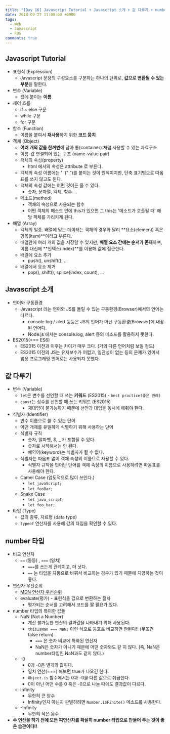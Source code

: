 ```yaml
---
title: "[Day 16] Javascript Tutorial + Javascript 소개 + 값 다루기 + number 타입"
date: 2018-09-27 11:00:00 +0900
tags:
  - Web
  - Javascript
  - FDS
comments: true
---
```


## Javascript Tutorial

- 표현식 (Expression)
  - Javascript 문장의 구성요소를 구분하는 하나의 단위로, **값으로 변환될 수 있는 부분**을 말한다.
- 변수 (Variable)
  - 값에 붙이는 **이름**
- 제어 흐름
  - if ~ else 구문
  - while 구문
  - for 구문
- 함수 (Function)
  - 이름을 붙여서 **재사용**하기 위한 **코드 뭉치**
- 객체 (Object)
  - **여러 개의 값을 한꺼번에** 담아 통(container) 처럼 사용할 수 있는 자료구조
  - 이름-값 연결되어 있는 구조 (name-value pair)
  - 객체의 속성(property)
    - html 에서의 속성은 attribute 로 부른다.
  - 객체의 속성 이름에는 ' '(" ")를 붙이는 것이 원칙이지만, 단축 표기법으로 따옴표를 쓰지 않고도 된다.
  - 객체의 속성 값에는 어떤 것이든 올 수 있다.
    - 숫자, 문자열, 객체, 함수 ...
  - 메소드(method)
    - 객체의 속성으로 사용되는 함수
    - 어떤 객체의 메소드 안에 this가 있으면 그 this는 '메소드가 호출될 때' 해당 객체를 가리키게 된다.
- 배열 (Array)
  - 객체의 일종. 배열에 담는 데이터는 객체의 경우와 달리 **요소(element) 혹은 항목(item)**이라고 부른다.
  - 배열안에 여러 개의 값을 저장할 수 있지만, **배열 요소 간에는 순서가 존재**하며, 이름 대신에 **인덱스(index)**를 이용해 값에 접근한다.
  - 배열에 요소 추가
    - push(), unshift(), ...
  - 배열에서 요소 제거
    - pop(), shift(), splice(index, count), ...

## Javascript 소개

- 언어와 구동환경
  - Javascript 라는 언어와 JS를 돌릴 수 있는 구동환경(Browser)에서의 언어는 다르다.
    - console.log / alert 등등은 JS의 언어가 아닌 구동환경(Browser)에 내장된 언어다.
    - Node.js 에서는 console.log, alert 등의 메소드를 활용하지 못한다.
- ES2015(=== ES6)
  - ES2015 이전과 이후는 차이가 매우 크다. (거의 다른 언어처럼 보일 정도)
  - ES2015 이전의 JS는 유지보수가 어렵고, 일관성이 없는 등의 문제가 있어서 범용 프로그래밍 언어로는 사용되지 못했다.

## 값 다루기

- 변수 (Variable)
  - `let`은 변수를 선언할 때 쓰는 **키워드** (ES2015) - `best practice(좋은 관례)`
  - `const`는 상수를 선언할 때 쓰는 키워드 (ES2015)
    - 재대입이 불가능하기 때문에 선언과 대입을 동시에 해줘야 한다.
- 식별자 (Identifier)
  - 변수 이름으로 쓸 수 있는 단어
  - 어떤 개체를 유일하게 식별하기 위해 사용하는 단어
  - 식별자 규칙
    - 숫자, 알파벳, $, _ 가 포함될 수 있다.
    - 숫자로 시작해서는 안 된다.
    - 예약어(keyword)는 식별자가 될 수 없다.
  - 식별자는 따옴표 없이 객체 속성의 이름으로 사용할 수 있다.
    - 식별자 규칙을 벗어난 단어를 객체 속성의 이름으로 사용하려면 따옴표를 사용해야 한다.
  - Camel Case (압도적으로 많이 쓰인다.)
    - `let javaScript;`
    - `let fooBar;`
  - Snake Case
    - `let java_script;`
    - `let foo_bar;`
- 타입 (Type)
  - 값의 종류, 자료형 (data type)
  - `typeof` 연산자를 사용해 값의 타입을 확인할 수 있다.

## number 타입

- 비교 연산자
  - `==` (동등) , `===` (일치)
    - `===`를 쓰는게 관례이고, 더 낫다.
    - `==` 는 타입을 자동으로 바꿔서 비교하는 경우가 있기 때문에 지양하는 것이 좋다.
- 연산자 우선순위
  - [MDN 연산자 우선순위](https://developer.mozilla.org/ko/docs/Web/JavaScript/Reference/Operators/%EC%97%B0%EC%82%B0%EC%9E%90_%EC%9A%B0%EC%84%A0%EC%88%9C%EC%9C%84)
  - evaluate(평가) - 표현식을 값으로 변환하는 절차
    - 평가되는 순서를 고려해서 코드를 짤 필요가 있다.
- number 타입의 특이한 값들
  - NaN (Not a Number)
    - 계산 불가능한 연산의 결과값을 나타내기 위해 사용된다.
    - `thisIsNan === NaN;` 이런 식으로 등호로 비교하면 안된다!! (무조건 false return)
      - `===` 은 숫자 비교에 특화된 연산자
      - NaN은 숫자가 아니기 때문에 어떤 숫자와도 같	지 않다. (즉, NaN은 number타입인 NaN과도 같지 않다.)
  - -0
    - 0과 -0은 별개의 값이다.
    - 일치 연산(===) 해보면 true가 나오긴 한다.
    - `Object.is` 함수에서는 0과 -0을 다른 값으로 취급한다.
    - 0이 아닌 어떤 수를 0 혹은 -0으로 나눌 때에도 결과값이 다르다.
  - Infinity
    - 무한히 큰 양수
    - Infinity인지 아닌지 판별하려면 `Number.isFinite()` 메소드를 사용한다.
  - -Infinity
    - 무한히 작은 음수
- **수 연산을 하기 전에 모든 피연산자를 확실히 number 타입으로 만들어 주는 것이 좋은 습관이다!!**